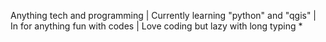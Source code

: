 Anything tech and programming |
Currently learning "python" and "qgis" |
In for anything fun with codes  |
Love coding but lazy with long typing *

<!---
Blaqcodexx/Blaqcodexx is a ✨ special ✨ repository because its `README.md` (this file) appears on your GitHub profile.
You can click the Preview link to take a look at your changes.
--->
